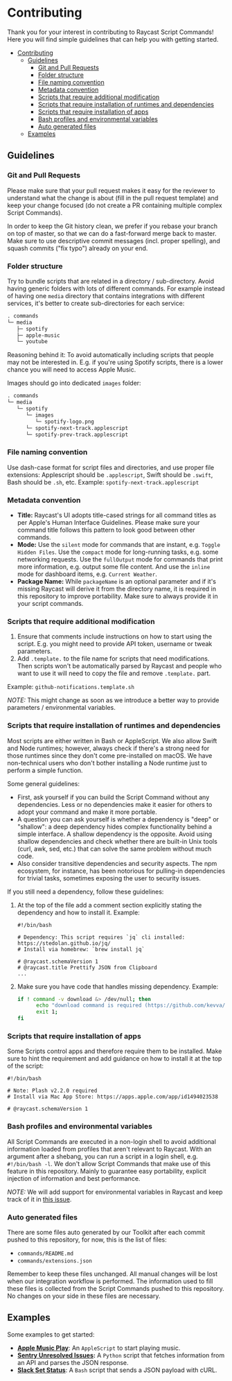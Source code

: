 # Contributing

Thank you for your interest in contributing to Raycast Script Commands! Here you will find simple guidelines that can help you with getting started.

- [Contributing](#contributing)
  - [Guidelines](#guidelines)
    - [Git and Pull Requests](#git-and-pull-requests)
    - [Folder structure](#folder-structure)
    - [File naming convention](#file-naming-convention)
    - [Metadata convention](#metadata-convention)
    - [Scripts that require additional modification](#scripts-that-require-additional-modification)
    - [Scripts that require installation of runtimes and dependencies](#scripts-that-require-installation-of-runtimes-and-dependencies)
    - [Scripts that require installation of apps](#scripts-that-require-installation-of-apps)
    - [Bash profiles and environmental variables](#bash-profiles-and-environmental-variables)
    - [Auto generated files](#auto-generated-files)
  - [Examples](#examples)

## Guidelines

### Git and Pull Requests

Please make sure that your pull request makes it easy for the reviewer to understand what the change is about (fill in the pull request template) and keep your change focused (do not create a PR containing multiple complex Script Commands).

In order to keep the Git history clean, we prefer if you rebase your branch on top of master, so that we can do a fast-forward merge back to master. Make sure to use descriptive commit messages (incl. proper spelling), and squash commits ("fix typo") already on your end.

### Folder structure

Try to bundle scripts that are related in a directory / sub-directory. Avoid having generic folders with lots of different commands. For example instead of having one `media` directory that contains integrations with different services, it's better to create sub-directories for each service:

```markdown
. commands
└─ media
   ├─ spotify
   ├─ apple-music
   └─ youtube
```

Reasoning behind it: To avoid automatically including scripts that people may not be interested in. E.g. if you're using Spotify scripts, there is a lower chance you will need to access Apple Music.

Images should go into dedicated `images` folder:

```markdown
. commands
└─ media
   └─ spotify
      └─ images
         └─ spotify-logo.png
      └─ spotify-next-track.applescript
      └─ spotify-prev-track.applescript
```

### File naming convention

Use dash-case format for script files and directories, and use proper file extensions: Applescript should be `.applescript`, Swift should be `.swift`, Bash should be `.sh`, etc.
Example: `spotify-next-track.applescript`

### Metadata convention

- **Title:** Raycast's UI adopts title-cased strings for all command titles as per Apple's Human Interface Guidelines. Please make sure your command title follows this pattern to look good between other commands.
- **Mode:** Use the `silent` mode for commands that are instant, e.g. `Toggle Hidden Files`. Use the `compact` mode for long-running tasks, e.g. some networking requests. Use the `fullOutput` mode for commands that print more information, e.g. output some file content. And use the `inline` mode for dashboard items, e.g. `Current Weather`.
- **Package Name:** While `packageName` is an optional parameter and if it's missing Raycast will derive it from the directory name, it is required in this repository to improve portability. Make sure to always provide it in your script commands.

### Scripts that require additional modification

1. Ensure that comments include instructions on how to start using the script. E.g. you might need to provide API token, username or tweak parameters.
2. Add `.template.` to the file name for scripts that need modifications. Then scripts won't be automatically parsed by Raycast and people who want to use it will need to copy the file and remove `.template.` part.

Example: `github-notifications.template.sh`

*NOTE:* This might change as soon as we introduce a better way to provide parameters / environmental variables.

### Scripts that require installation of runtimes and dependencies

Most scripts are either written in Bash or AppleScript. We also allow Swift and Node runtimes; however, always check if there's a strong need for those runtimes since they don't come pre-installed on macOS. We have non-technical users who don't bother installing a Node runtime just to perform a simple function.

Some general guidelines:
- First, ask yourself if you can build the Script Command without any dependencies. Less or no dependencies make it easier for others to adopt your command and make it more portable.
- A question you can ask yourself is whether a dependency is "deep" or "shallow": a deep dependency hides complex functionality behind a simple interface. A shallow dependency is the opposite. Avoid using shallow dependencies and check whether there are built-in Unix tools (curl, awk, sed, etc.) that can solve the same problem without much code.
- Also consider transitive dependencies and security aspects. The npm ecosystem, for instance, has been notorious for pulling-in dependencies for trivial tasks, sometimes exposing the user to security issues.

If you still need a dependency, follow these guidelines:

1. At the top of the file add a comment section explicitly stating the dependency and how to install it. Example:
   ```
   #!/bin/bash

   # Dependency: This script requires `jq` cli installed: https://stedolan.github.io/jq/
   # Install via homebrew: `brew install jq`

   # @raycast.schemaVersion 1
   # @raycast.title Prettify JSON from Clipboard
   ...
   ```


2. Make sure you have code that handles missing dependency. Example:
   ```bash
   if ! command -v download &> /dev/null; then
	     echo "download command is required (https://github.com/kevva/download-cli).";
	     exit 1;
   fi
   ```
   
### Scripts that require installation of apps

Some Scripts control apps and therefore require them to be installed. Make sure to hint the requirement and add guidance on how to install it at the top of the script:

```
#!/bin/bash

# Note: Plash v2.2.0 required
# Install via Mac App Store: https://apps.apple.com/app/id1494023538

# @raycast.schemaVersion 1
```

### Bash profiles and environmental variables

All Script Commands are executed in a non-login shell to avoid additional information loaded from profiles that aren't relevant to Raycast. With an argument after a shebang, you can run a script in a login shell, e.g. `#!/bin/bash -l`. We don't allow Script Commands that make use of this feature in this repository. Mainly to guarantee easy portability, explicit injection of information and best performance.

*NOTE:* We will add support for environmental variables in Raycast and keep track of it in [this issue](https://github.com/raycast/script-commands/issues/77).

### Auto generated files

There are some files auto generated by our Toolkit after each commit pushed to this repository, for now, this is the list of files:

- `commands/README.md`
- `commands/extensions.json`

Remember to keep these files unchanged. All manual changes will be lost when our integration workflow is performed. The information used to fill these files is collected from the Script Commands pushed to this repository. No changes on your side in these files are necessary.

## Examples

Some examples to get started:

- **[Apple Music Play](commands/media/apple-music/apple-music-play.applescript)**: An `AppleScript` to start playing music.
- **[Sentry Unresolved Issues](commands/developer-utils/sentry/sentry-unresolved-issues.template.py):** A `Python` script that fetches information from an API and parses the JSON response.
- **[Slack Set Status](commands/communication/slack/set-slack-status.template.sh)**: A `Bash` script that sends a JSON payload with cURL.
